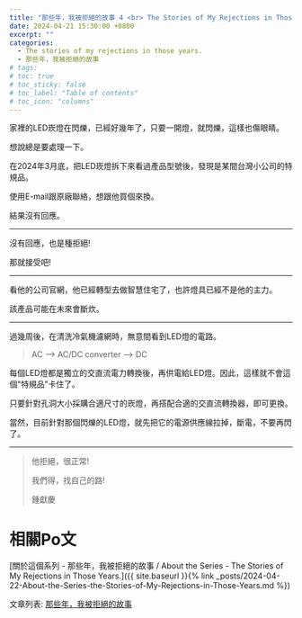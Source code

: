 ```yaml
---
title: "那些年，我被拒絕的故事 4 <br> The Stories of My Rejections in Those Years. 4"
date: 2024-04-21 15:30:00 +0800
excerpt: ""
categories:
  - The stories of my rejections in those years.
  - 那些年，我被拒絕的故事
# tags:
# toc: true
# toc_sticky: false
# toc_label: "Table of contents"
# toc_icon: "columns"
---
```


家裡的LED崁燈在閃爍，已經好幾年了，只要一開燈，就閃爍，這樣也傷眼睛。

想說總是要處理一下。

在2024年3月底，把LED崁燈拆下來看過產品型號後，發現是某間台灣小公司的特規品。

使用E-mail跟原廠聯絡，想跟他買個來換。

結果沒有回應。

-----

沒有回應，也是種拒絕!

那就接受吧!

-----

看他的公司官網，他已經轉型去做智慧住宅了，也許燈具已經不是他的主力。

該產品可能在未來會斷炊。

-----

過幾周後，在清洗冷氣機濾網時，無意間看到LED燈的電路。

> AC --> AC/DC converter --> DC 

每個LED燈都是獨立的交直流電力轉換後，再供電給LED燈。因此，這樣就不會這個"特規品"卡住了。

只要針對孔洞大小採購合適尺寸的崁燈，再搭配合適的交直流轉換器，即可更換。

當然，目前針對那個閃爍的LED燈，就先把它的電源供應線拉掉，斷電，不要再閃了。

-----

> 他拒絕，很正常!
> 
> 我們得，找自己的路!
>
> 鍾獻慶

# 相關Po文

[關於這個系列 - 那些年，我被拒絕的故事 / About the Series - The Stories of My Rejections in Those Years.]({{ site.baseurl }}{% link _posts/2024-04-22-About-the-Series-the-Stories-of-My-Rejections-in-Those-Years.md %})

文章列表: [那些年，我被拒絕的故事](https://hsienching.github.io/categories/#%E9%82%A3%E4%BA%9B%E5%B9%B4-%E6%88%91%E8%A2%AB%E6%8B%92%E7%B5%95%E7%9A%84%E6%95%85%E4%BA%8B) 
